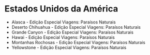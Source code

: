 # Estados Unidos da América

* Alasca - Edição Especial Viagens: Paraísos Naturais
* Deserto Chihuahua - Edição Especial Viagens: Paraísos Naturais
* Grande Canyon - Edição Especial Viagens: Paraísos Naturais
* Hawai - Edição Especial Viagens: Paraísos Naturais
* Montanhas Rochosas - Edição Especial Viagens: Paraísos Naturais
* Yellowstone - Edição Especial Viagens: Paraísos Naturais